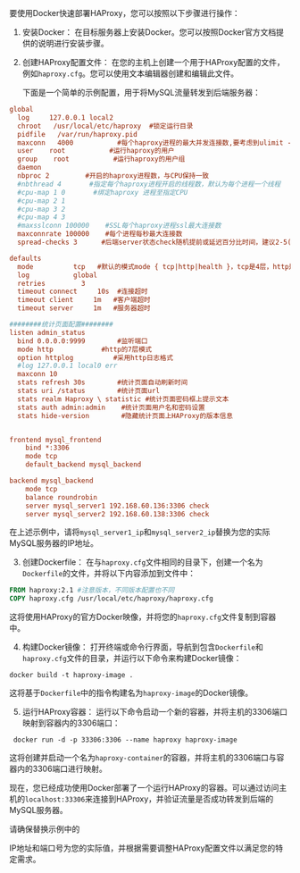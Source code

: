 要使用Docker快速部署HAProxy，您可以按照以下步骤进行操作：

1. 安装Docker：
   在目标服务器上安装Docker。您可以按照Docker官方文档提供的说明进行安装步骤。

2. 创建HAProxy配置文件：
   在您的主机上创建一个用于HAProxy配置的文件，例如`haproxy.cfg`。您可以使用文本编辑器创建和编辑此文件。

   下面是一个简单的示例配置，用于将MySQL流量转发到后端服务器：

```cfg
global
  log     127.0.0.1 local2
  chroot   /usr/local/etc/haproxy  #锁定运行目录
  pidfile   /var/run/haproxy.pid
  maxconn   4000           #每个haproxy进程的最大并发连接数,要考虑到ulimit -n的大小限制
  user    root           #运行haproxy的用户
  group    root           #运行haproxy的用户组
  daemon
  nbproc 2         #开启的haproxy进程数，与CPU保持一致
  #nbthread 4       #指定每个haproxy进程开启的线程数，默认为每个进程一个线程
  #cpu-map 1 0       #绑定haproxy 进程至指定CPU
  #cpu-map 2 1
  #cpu-map 3 2
  #cpu-map 4 3
  #maxsslconn 100000    #SSL每个haproxy进程ssl最大连接数
  maxconnrate 100000    #每个进程每秒最大连接数
  spread-checks 3      #后端server状态check随机提前或延迟百分比时间，建议2-5(20%-50%)之间

defaults
  mode          tcp   #默认的模式mode { tcp|http|health }，tcp是4层，http是7层，health只会返回OK
  log           global
  retries         3
  timeout connect     10s  #连接超时
  timeout client     1m   #客户端超时
  timeout server     1m   #服务器超时

########统计页面配置######## 
listen admin_status 
  bind 0.0.0.0:9999        #监听端口 
  mode http            #http的7层模式 
  option httplog          #采用http日志格式 
  #log 127.0.0.1 local0 err 
  maxconn 10 
  stats refresh 30s        #统计页面自动刷新时间 
  stats uri /status        #统计页面url 
  stats realm Haproxy \ statistic #统计页面密码框上提示文本 
  stats auth admin:admin    #统计页面用户名和密码设置 
  stats hide-version        #隐藏统计页面上HAProxy的版本信息 


frontend mysql_frontend
    bind *:3306
    mode tcp
    default_backend mysql_backend

backend mysql_backend
    mode tcp
    balance roundrobin
    server mysql_server1 192.168.60.136:3306 check
    server mysql_server2 192.168.60.138:3306 check
```

   在上述示例中，请将`mysql_server1_ip`和`mysql_server2_ip`替换为您的实际MySQL服务器的IP地址。

3. 创建Dockerfile：
   在与`haproxy.cfg`文件相同的目录下，创建一个名为`Dockerfile`的文件，并将以下内容添加到文件中：

```Dockerfile
FROM haproxy:2.1 #注意版本，不同版本配置也不同
COPY haproxy.cfg /usr/local/etc/haproxy/haproxy.cfg
```

这将使用HAProxy的官方Docker映像，并将您的`haproxy.cfg`文件复制到容器中。

4. 构建Docker镜像：
   打开终端或命令行界面，导航到包含`Dockerfile`和`haproxy.cfg`文件的目录，并运行以下命令来构建Docker镜像：

 ```
 docker build -t haproxy-image .
```

这将基于`Dockerfile`中的指令构建名为`haproxy-image`的Docker镜像。

5. 运行HAProxy容器：
   运行以下命令启动一个新的容器，并将主机的3306端口映射到容器内的3306端口：
```
 docker run -d -p 33306:3306 --name haproxy haproxy-image
```

   这将创建并启动一个名为`haproxy-container`的容器，并将主机的3306端口与容器内的3306端口进行映射。

现在，您已经成功使用Docker部署了一个运行HAProxy的容器。可以通过访问主机的`localhost:33306`来连接到HAProxy，并验证流量是否成功转发到后端的MySQL服务器。

请确保替换示例中的

IP地址和端口号为您的实际值，并根据需要调整HAProxy配置文件以满足您的特定需求。
